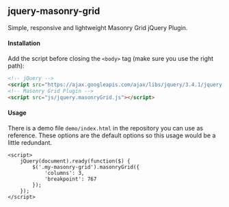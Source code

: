 jquery-masonry-grid
-------------------

Simple, responsive and lightweight Masonry Grid jQuery Plugin.

#### Installation

Add the script before closing the `<body>` tag (make sure you use the right path):
```html
<!-- jQuery -->
<script src="https://ajax.googleapis.com/ajax/libs/jquery/3.4.1/jquery.min.js"></script>
<!-- Masonry Grid Plugin -->
<script src="js/jquery.masonryGrid.js"></script>
```

#### Usage
There is a demo file `demo/index.html` in the repository you can use as reference.
These options are the default options so this usage would be a little redundant.
```
<script>
    jQuery(document).ready(function($) {
        $('.my-masonry-grid').masonryGrid({
            'columns': 3,
            'breakpoint': 767
        });
    });
</script>
```
